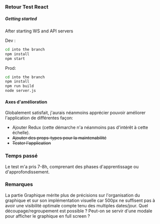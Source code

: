 ### Retour Test React

##### Getting started
After starting WS and API servers

Dev :
```bash
cd into the branch
npm install
npm start
```
Prod: 
```bash
cd into the branch
npm install
npm run build
node server.js
```


#### Axes d'amélioration
Globalement satisfait, j'aurais néanmoins apprécier pouvoir améliorer l'application de différentes façon:
 - Ajouter Redux (cette démarche n'a néanmoins pas d'intérêt à cette échelle).
 - ~~Ajouter des props-types pour la maintenabilité~~
 - ~~Tester l'application~~

### Temps passé
Le test m'a pris 7-8h, comprenant des phases d'apprentissage ou d'approfondissement.

### Remarques
La partie Graphique mérite plus de précisions sur l'organisation du graphique et sur son implémentation visuelle car 500px ne suffisent pas à avoir une visibilité optimale compte tenu des multiples dates/jour. Quel découpage/regroupement est possible ? Peut-on se servir d'une modale pour afficher le graphique en full screen ?